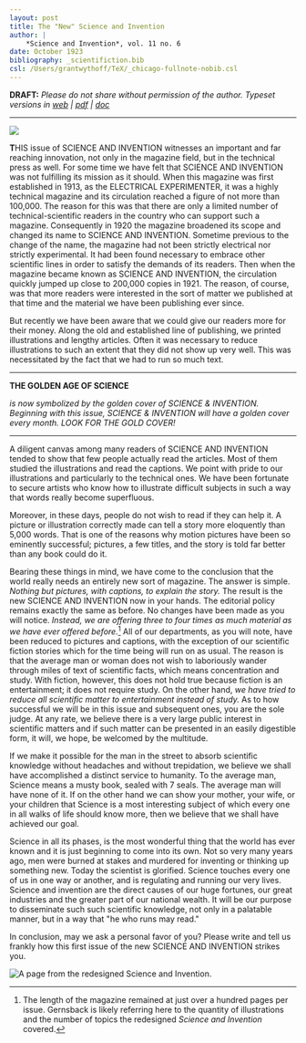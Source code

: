 ```yaml
---
layout: post
title: The "New" Science and Invention
author: |
    *Science and Invention*, vol. 11 no. 6
date: October 1923
bibliography: _scientifiction.bib
csl: /Users/grantwythoff/TeX/_chicago-fullnote-nobib.csl
---
```


**DRAFT:** *Please do not share without permission of the author. Typeset versions in  [web](http://gernsback.wythoff.net/192310_new_si.html) \| [pdf](https://github.com/gwijthoff/perversity_of_things/blob/gh-pages/typeset_drafts/192310_new_si.pdf?raw=true) \| [doc](https://github.com/gwijthoff/perversity_of_things/blob/gh-pages/typeset_drafts/192310_new_si.docx)*

* * * * * * * * 

![](images/si_192310_cover.jpg)

**T**HIS issue of SCIENCE AND INVENTION witnesses an important and far reaching innovation, not only in the magazine field, but in the technical press as well.  For some time we have felt that SCIENCE AND INVENTION was not fulfilling its mission as it should.  When this magazine was first established in 1913, as the ELECTRICAL EXPERIMENTER, it was a highly technical magazine and its circulation reached a figure of not more than 100,000.  The reason for this was that there are only a limited number of technical-scientific readers in the country who can support such a magazine.  Consequently in 1920 the magazine broadened its scope and changed its name to SCIENCE AND INVENTION.  Sometime previous to the change of the name, the magazine had not been strictly electrical nor strictly experimental.  It had been found necessary to embrace other scientific lines in order to satisfy the demands of its readers.  Then when the magazine became known as SCIENCE AND INVENTION, the circulation quickly jumped up close to 200,000 copies in 1921.  The reason, of course, was that more readers were interested in the sort of matter we published at that time and the material we have been publishing ever since.

But recently we have been aware that we could give our readers more for their money.  Along the old and established line of publishing, we printed illustrations and lengthy articles.  Often it was necessary to reduce illustrations to such an extent that they did not show up very well.  This was necessitated by the fact that we had to run so much text.

* * * * * * * * 

**THE GOLDEN AGE OF SCIENCE**

*is now symbolized by the golden cover of SCIENCE \& INVENTION.  Beginning with this issue, SCIENCE \& INVENTION will have a golden cover every month.  LOOK FOR THE GOLD COVER!*

* * * * * * * * 

A diligent canvas among many readers of SCIENCE AND INVENTION tended to show that few people actually read the articles.  Most of them studied the illustrations and read the captions.  We point with pride to our illustrations and particularly to the technical ones.  We have been fortunate to secure artists who know how to illustrate difficult subjects in such a way that words really become superfluous.

Moreover, in these days, people do not wish to read if they can help it.  A picture or illustration correctly made can tell a story more eloquently than 5,000 words.  That is one of the reasons why motion pictures have been so eminently successful; pictures, a few titles, and the story is told far better than any book could do it.

Bearing these things in mind, we have come to the conclusion that the world really needs an entirely new sort of magazine.  The answer is simple.  *Nothing but pictures, with captions, to explain the story.*  The result is the new SCIENCE AND INVENTION now in your hands.  The editorial policy remains exactly the same as before.  No changes have been made as you will notice.  *Instead, we are offering three to four times as much material as we have ever offered before.*[^lngt]  All of our departments, as you will note, have been reduced to pictures and captions, with the exception of our scientific fiction stories which for the time being will run on as usual.  The reason is that the average man or woman does not wish to laboriously wander through miles of text of scientific facts, which means concentration and study.  With fiction, however, this does not hold true because fiction is an entertainment; it does not require study.  On the other hand, *we have tried to reduce all scientific matter to entertainment instead of study.*  As to how successful we will be in this issue and subsequent ones, you are the sole judge.  At any rate, we believe there is a very large public interest in scientific matters and if such matter can be presented in an easily digestible form, it will, we hope, be welcomed by the multitude.

If we make it possible for the man in the street to absorb scientific knowledge without headaches and without trepidation, we believe we shall have accomplished a distinct service to humanity.  To the average man, Science means a musty book, sealed with 7 seals.  The average man will have none of it.  If on the other hand we can show your mother, your wife, or your children that Science is a most interesting subject of which every one in all walks of life should know more, then we believe that we shall have achieved our goal.

Science in all its phases, is the most wonderful thing that the world has ever known and it is just beginning to come into its own.  Not so very many years ago, men were burned at stakes and murdered for inventing or thinking up something new.  Today the scientist is glorified.  Science touches every one of us in one way or another, and is regulating and running our very lives.  Science and invention are the direct causes of our huge fortunes, our great industries and the greater part of our national wealth.  It will be our purpose to disseminate such such scientific knowledge, not only in a palatable manner, but in a way that "he who runs may read."

In conclusion, may we ask a personal favor of you?  Please write and tell us frankly how this first issue of the new SCIENCE AND INVENTION strikes you.

![A page from the redesigned *Science and Invention.*](images/new_si_layout.JPG)

[^lngt]:  The length of the magazine remained at just over a hundred pages per issue. Gernsback is likely referring here to the quantity of illustrations and the number of topics the redesigned *Science and Invention* covered.